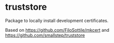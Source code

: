 # truststore

Package to locally install development certificates.

Based on https://github.com/FiloSottile/mkcert and https://github.com/smallstep/truststore
